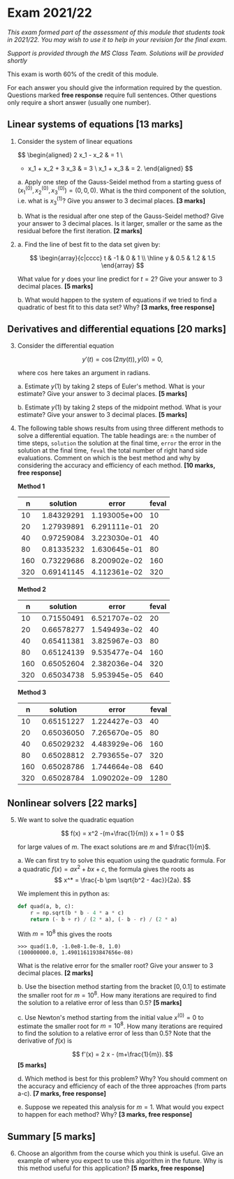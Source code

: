 # Exam 2021/22

*This exam formed part of the assessment of this module that students took in 2021/22. You may wish to use it to help in your revision for the final exam.*

*Support is provided through the MS Class Team. Solutions will be provided shortly*

This exam is worth 60% of the credit of this module.

For each answer you should give the information required by the question. Questions marked **free response** require full sentences. Other questions only require a short answer (usually one number).

## Linear systems of equations \[13 marks\]

1.  Consider the system of linear equations

    $$
    \begin{aligned}
    2 x_1 - x_2 & = 1 \\
    - x_1 + x_2 + 3 x_3 & = 3 \\
    x_1 + x_3 & = 2.
    \end{aligned}
    $$

    a.  Apply one step of the Gauss-Seidel method from a starting guess of $(x_1^{(0)}, x_2^{(0)}, x_3^{(0)}) = (0, 0, 0)$. What is the third component of the solution, i.e. what is $x_3^{(1)}$? Give you answer to 3 decimal places. **\[3 marks\]**

    b.  What is the residual after one step of the Gauss-Seidel method? Give your answer to 3 decimal places. Is it larger, smaller or the same as the residual before the first iteration. **\[2 marks\]**

2.  a.  Find the line of best fit to the data set given by:

     $$
         \begin{array}{c|cccc}
         t & -1 & 0 & 1 \\
         \hline
         y & 0.5 & 1.2 & 1.5
         \end{array}
     $$

	 What value for $y$ does your line predict for $t = 2$? Give your answer to 3 decimal places. **\[5 marks\]**

    b.  What would happen to the system of equations if we tried to find a quadratic of best fit to this data set? Why? **\[3 marks, free response\]**

## Derivatives and differential equations \[20 marks\]

3.  Consider the differential equation

    $$
    y'(t) = \cos(2 \pi y(t)), y(0) = 0,
    $$

	where $\cos$ here takes an argument in radians.

    a.  Estimate $y(1)$ by taking 2 steps of Euler's method. What is your estimate? Give your answer to 3 decimal places. **\[5 marks\]**

    b.  Estimate $y(1)$ by taking 2 steps of the midpoint method. What is your estimate? Give your answer to 3 decimal places. **\[5 marks\]**

4.  The following table shows results from using three different methods to solve a differential equation. The table headings are: `n` the number of time steps, `solution` the solution at the final time, `error` the error in the solution at the final time, `feval` the total number of right hand side evaluations. Comment on which is the best method and why by considering the accuracy and efficiency of each method. **\[10 marks, free response\]**

    **Method 1**

     | n   | solution   | error        | feval |
     |-----|------------|--------------|-------|
     | 10  | 1.84329291 | 1.193005e+00 | 10    |
     | 20  | 1.27939891 | 6.291111e-01 | 20    |
     | 40  | 0.97259084 | 3.223030e-01 | 40    |
     | 80  | 0.81335232 | 1.630645e-01 | 80    |
     | 160 | 0.73229686 | 8.200902e-02 | 160   |
     | 320 | 0.69141145 | 4.112361e-02 | 320   |

    **Method 2**

	| n   | solution   | error        | feval |
	|-----|------------|--------------|-------|
	| 10  | 0.71550491 | 6.521707e-02 | 20    |
	| 20  | 0.66578277 | 1.549493e-02 | 40    |
	| 40  | 0.65411381 | 3.825967e-03 | 80    |
	| 80  | 0.65124139 | 9.535477e-04 | 160   |
	| 160 | 0.65052604 | 2.382036e-04 | 320   |
	| 320 | 0.65034738 | 5.953945e-05 | 640   |

    **Method 3**

	| n   | solution   | error        | feval |
	|-----|------------|--------------|-------|
	| 10  | 0.65151227 | 1.224427e-03 | 40    |
	| 20  | 0.65036050 | 7.265670e-05 | 80    |
	| 40  | 0.65029232 | 4.483929e-06 | 160   |
	| 80  | 0.65028812 | 2.793655e-07 | 320   |
	| 160 | 0.65028786 | 1.744664e-08 | 640   |
	| 320 | 0.65028784 | 1.090202e-09 | 1280  |

## Nonlinear solvers \[22 marks\]

5.  We want to solve the quadratic equation

    $$
	f(x) = x^2 -(m+\frac{1}{m}) x + 1 = 0
	$$

	for large values of $m$. The exact solutions are $m$ and $\frac{1}{m}$.

    a.  We can first try to solve this equation using the quadratic formula. For a quadratic $f(x) = a x^2 + b x + c$, the formula gives the roots as $$
         x^* = \frac{-b \pm \sqrt{b^2 - 4ac}}{2a}.
         $$

       We implement this in python as:

       ``` python
       def quad(a, b, c):
           r = np.sqrt(b * b - 4 * a * c)
           return (- b + r) / (2 * a), (- b - r) / (2 * a)
       ```

       With $m = 10^8$ this gives the roots

       ```
       >>> quad(1.0, -1.0e8-1.0e-8, 1.0)
       (100000000.0, 1.4901161193847656e-08)
	   ```

       What is the relative error for the smaller root? Give your answer to 3 decimal places. **\[2 marks\]**

    b.  Use the bisection method starting from the bracket $[0, 0.1]$ to estimate the smaller root for $m = 10^8$. How many iterations are required to find the solution to a relative error of less than $0.5$? **\[5 marks\]**

    c.  Use Newton's method starting from the initial value $x^{(0)} = 0$ to estimate the smaller root for $m = 10^8$. How many iterations are required to find the solution to a relative error of less than $0.5$? Note that the derivative of $f(x)$ is

	   $$
       f'(x) = 2 x - (m+\frac{1}{m}).
       $$ **\[5 marks\]**

    d.  Which method is best for this problem? Why? You should comment on the accuracy and efficiency of each of the three approaches (from parts a-c). **\[7 marks, free response\]**

    e.  Suppose we repeated this analysis for $m = 1$. What would you expect to happen for each method? Why? **\[3 marks, free response\]**

## Summary \[5 marks\]

6.  Choose an algorithm from the course which you think is useful. Give an example of where you expect to use this algorithm in the future. Why is this method useful for this application? **\[5 marks, free response\]**
